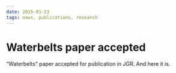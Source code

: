 ```yaml
---
date: 2015-01-23
tags: news, publications, research
---
```

# Waterbelts paper accepted

“Waterbelts” paper accepted for publication in JGR. And here it is.
